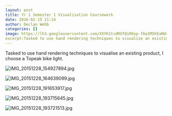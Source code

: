 ```yaml
---
layout: post
title: Yr 1 Semester 1 Visualisation Coursework
date: 2016-02-15 21:14
author: Declan Webb
categories: []
image: https://lh3.googleusercontent.com/XXYK1tvdRXfQiR0xp-fAa1MShEaNUm8RL5Jw5zb6GW3n6eRv3e1QeMAC2SJJnlmjUjn7pNkD8z0rXjNyD8GTEyW2ysjIwtJLKfFq-N2IMHI9aok73c5tgPgsbcO-ymRRwpScTh0PwpgDe5-bdk612nvvHv8xavzaae8TXUTzQU9ErVReeMnZs48GGTYJX9vcZCpWn-iTZfoB6BLN1wNCkfM-FnU-Q5Pi8-ZkbqiD-3fqFiov1y0FqNWDbZyhgsRaBK9mpoInrd8uysKaNIcnxK7UjsekpSsRbwvCkvl2bXU6TrVIAzyV64paghKOupPq-xE_Iq0LqdmQYaX3TQ72z7uTGKmP1QRllTwCuxOcJNLqrJCjMPWWDCEXrsTpT_hQxL4VnOJE7sajQX17YJgLIKFtTLXShdNGryIUBiA-m_eO1b9qm-4HO9bC3OEmw9SAAGzkUuGof0kD9cMnWEjAFCoDlxWy12E1Xg8szO3SrMMpSs8kwgrg4HxaERnyS_NioiZ0LanYe6YVTxDfhfRmEdSN2S5H6qVTdL32Amom0ymUHT8513k4J3bR6FEiY2VNKlJBY_vAtTMR5EKR1EzybjRaLvoFcLYiEPccXE3a6SROkM9F5ZzsFQ=s1000
excerpt:Tasked to use hand rendering techniques to visualise an existing product, I choose a Topeak bike light.
---
```


Tasked to use hand rendering techniques to visualise an existing product, I choose a Topeak bike light.

![IMG_20151228_154927894.jpg](https://lh3.googleusercontent.com/RsxCTsvVQTxKlC7LLo9csXHhnAsTwsWGkTjAeU9Be4u_wHhVDAbsgj8bYSVtf4U4_1yKSndla-zVN8MfyQPXJPm3IjGpwDHIV9izwnQOUXqx8R_GSiXLRi89GuJ52a9zHbN_OGWwOGwyfMvCJkMbLZEKKgv8B__02pdCHRDnlxRPgJvmDjKpWFPZJlH9SpI5UlcWu6BFzC8Nqw2vTDFf1lo67yzmurgtL18Csaej5xrBe05auFngcqqPhBKVuwJPdkNW_PMGZSRc5D68LKD8FPDiWXpvRZSwPz-lzlwMsewENIjMgEzebwoOYd1rPNv32Kl2AZSgUfDcgNH3tvfODl3eDZhtu9n_qQvX6k4c4eOiA2u4ZWhTIFqjoAV0nA7ItPlA49KcqpEtk_YkSE2BcDRcrumb9qnTY6KEDQMUpIormVB3-3bRot04tCY24WwYm3gsiXO59C3cbzhdfLO4Jg16r0SZnytm41bV9IWn-L3hZsY2GZlMBA6iG813es6J2jXSr6eGfXLvsWFqPxhcF7m3cMuVPPRZXXXLgjOpWY2Xrm_ikFKlnvIuadwoqM5xlxAAG3SVSO6YPh-pofBnMKlZ67mwIxbDw4kxojrD-nOB50kOYkHqwQ=s1000)

![IMG_20151228_164639099.jpg](https://lh3.googleusercontent.com/I7Dg_l1-5w5Oc6hYg19medB5_aTrTMvhmQ0xZQWcP9u8Cku7ry06zTZPu8JJmvovYTRHKzrlAJI0HRJUxQUB1BMzEj1XaKQx9Y4sgZHBudRJTHh2pEnc88B243wTvsOwh-aiAG5-a53nBBzdvQpdhBkWmXIVd-acxXQ8pIQ8ANiT3vi6U4ZYIwnJReYvAgnio7QYYmEhXnnGblueAUsGizqauE74i4f3mLcDuYed1abiSHejK1zI2fSS6vOZjEpQkCsM3khlxud35n7XEW0E3iiqIqj4pSH_ixruf0I28oqZ_Vy7lJbpSmtj5oDnxQGbhQOhYJmqxDnqXMoQwNUFyuEtn3otKCz6obNHNJWcBzbxcK9Ip_dZ9AiCd_SXh42nVKCmZsSoAMdNq9sEz6V7sZNdfFjHBg6H29zE6aECCH3WPrpSg6Ad1loXaa5WeqMYPTXuTYauX7WL4QXLE9lZJVWHxqGVNWGvjb5zLL61nr7OwIYACtSXHgaYWCbOIShoEnamEqrvEZfFvW_r1WM8KiGc_i0QKAWMHKfHUuizVkqOU5k2c2k8PjZoMrPMaN-Y100SSU9ZSjRcxGmD-zcFJs92RCdkvBjhDlch-z1P40-uzsCUy1DYPQ=s1000)

![IMG_20151228_191653917.jpg](https://lh3.googleusercontent.com/M3dP0p0aZX6zMIcNxND4-8PgfSx_hzFWipmcgjjaNIbsEBYiBzJ8DE0hx_SFFCFUS7I3tEBRfumWUEpnjaSANGfwNIJqiqsuPXfWhvbGkMYz8H1UPg8I851AsJ_-0agX5Mi7lSOxwVsPsmCsDfeL_3CAMaj7zQDc3bNxf2jj5IPMy3XrPbmGtVlOaneRfqvdjIf9fsPs9v4e4GPrVHscFu0_t6FIWBbnK7eR45n8_LWmlBFoQEA3jwH5TV1Srl-SG_wF_kUk6Inm7PeuXoUJeYDR2XBuiPBkkSEh0csfCMJEMRxcz0ryyQFt6aCGjY2trcHDr8Kl0kcNQ2qnrKEXIvVDfvASKi3vgEUZTrtYP62sHSLLo9SFWQdAAP5BRAPOLwu-AiA1YO5V6SE4QaKTep9rvSC59cS12IZVziV5ghrId3nbNDkqHrN4UIPoQG9PlcGKTCA1h2N7Q6Fu29FfiJp6QqjA8pcZMLUhzvZvP95JnjDzPfcquphzk6dUIOcnj7Nz3Tym_RsRtDsC5MoK6Hzb9Tm78-D7Z4BZT-2Ace8HAf82AAWNopgg1xvwcE4dPDUl3Rfhsdwpk0YvqCB3NsXPgjKxVTx-G4Zi-t1cLRBAxGHshXSmMA=w1470-h828-no)

![IMG_20151228_193715645.jpg](https://lh3.googleusercontent.com/9t_yKu72TnnHDxiCtIfpSLEL2CvXVQ67cCcmcBXRrBqxdIpzERVrYvLWKWxtW74j71lZPkp6fCFmjq31bxT9JvrLHS1qOEB5Z6-lQLdH3BDcL5cVpsy-3_vTIZ1-7jlZr2yPC6X5fuBBNTkRrzykcs0W5Z34lpQDH-BzmpxjgWFutfa5JBtnaMP_rve2zfE-xgK5nIiH-0-SEbgQKv2WLVuvYte_yfdF0nKvbsoZg6HB5nrKsnACO460kAA5UAOArlLzhiznhvydnBGvCGodXEeWC_Xz3c-_cOamJhwbuMb0Xac4oNf0CZLcBtR7v1vNI5anY-srbtv0jHYV3YScBVZBcEPq1H-NOAmb4R8a7Ci0qhX0ACwPp2C0Ozz112_hhPf5G7XdeCcO1vDceEOqO37-cu3t-tu1cY4nMBETdqpNVw1HrlmvGfeaKTPjsziDdqgWOU_uxhYGvQtVV9w3r8G-DabjeYQugGSBzAAV2UPcpewcU93ZuCf2spjDCnOVj2oysL7Emk-bhmTrIfwEsc8MDjo242DMz4eZVMdA9GCrPv7jfb2RE6dzkhhYen3fVJz2D44UJSvuJLxpZZGnXtWzV13PZYzBrJ8jM6xLCMxZ5hUxA7GhcA=s1000)

![IMG_20151228_193721513.jpg](https://lh3.googleusercontent.com/IipqPcGTuR7I5lQBWbsVOOgm3x7jpkkU7xGcDbTL84CruXk3r8-nsdC4BcLnY8DvXAGn7CEIn0n2H91fXkrqYCYBWhl5bBMZToRCH5G_a-9Cx2EgAFU_kINpXczKCt8fdXyuAAomR_Fu9oipp4O2C8YSHoETEH5axgKdgbS9mvsl1WBCCz-FiEUYqe9XwSNf_kZrDDlBOd4FA6Qsrct1MkcIES3tt4ehUUCtw95ItkoJEzcSjVAIBkZJKViJ0S1YrlYKmVD2y1DAGelpUN31gQMbU0ptcJI6YxWuuaxqfjejmWoKaQC7FknwoNJITX_jcv1TCkYCrSl-TRMTNqrJ-8LFQTWOHHcBPV6WzyDZPdLVRrPgSe8bKgj5yXgnUxN3BYm5f_HgkgF1eUaRvIjOXcLrhxfKcowaAZBJMn16aHjgksFL5sj0JFWi_yw2fYJ38fzYtngssplTT-ZLlJxkrWjd9nFGzd12_zvoPZj4e3Wk2i0xApguNXnxfGkilMloui1-1pB9RyxkCTmpM0H_Cx9x-_kRgLKApYqDhzgHCLfmYNNTK2O2VtCLfyEH5U5TNQ8ThGgIT8WGcwQQIaQPUZx_NfPr8T-ZAJ0j2jKtcxflo54aQWVVxw=s1000)

